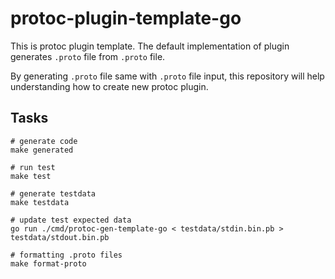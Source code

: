 # protoc-plugin-template-go

This is protoc plugin template.
The default implementation of plugin generates `.proto` file from `.proto` file.

By generating `.proto` file same with `.proto` file input,
this repository will help understanding how to create new protoc plugin.

## Tasks

```shell
# generate code
make generated
```

```shell
# run test
make test
```

```shell
# generate testdata
make testdata
```

```shell
# update test expected data
go run ./cmd/protoc-gen-template-go < testdata/stdin.bin.pb > testdata/stdout.bin.pb
```

```shell
# formatting .proto files
make format-proto
```
